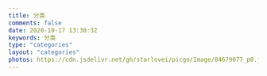 ```yaml
---
title: 分类
comments: false
date: 2020-10-17 13:30:32
keywords: 分类
type: "categories"
layout: "categories"
photos: https://cdn.jsdelivr.net/gh/starlovei/picgo/Image/84679077_p0.jpg
---
```

